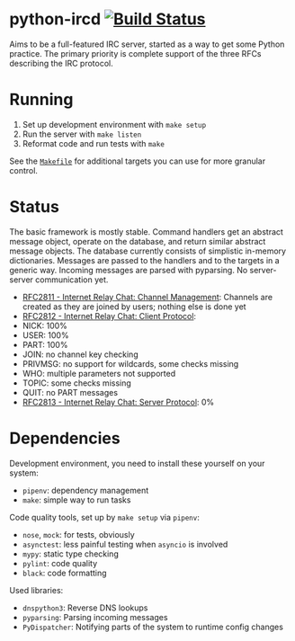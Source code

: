 python-ircd [![Build Status](https://secure.travis-ci.org/abesto/python-ircd.png)](http://travis-ci.org/abesto/python-ircd)
===========

Aims to be a full-featured IRC server, started as a way to get some Python practice. The primary priority is complete support of the three RFCs describing the IRC protocol.

# Running
 1. Set up development environment with `make setup`
 1. Run the server with `make listen`
 1. Reformat code and run tests with `make`
 
See the [`Makefile`](./Makefile) for additional targets you can use for more granular control.

# Status
The basic framework is mostly stable. Command handlers get an abstract message object, operate on the database, and return similar abstract message objects. The database currently consists of simplistic in-memory dictionaries. Messages are passed to the handlers and to the targets in a generic way. Incoming messages are parsed with pyparsing. No server-server communication yet.

 * [RFC2811 - Internet Relay Chat: Channel Management](http://www.irchelp.org/irchelp/rfc/rfc2811.txt): Channels are created as they are joined by users; nothing else is done yet
 * [RFC2812 - Internet Relay Chat: Client Protocol](http://www.irchelp.org/irchelp/rfc/rfc2812.txt):
  * NICK: 100%
  * USER: 100%
  * PART: 100%
  * JOIN: no channel key checking
  * PRIVMSG: no support for wildcards, some checks missing
  * WHO: multiple parameters not supported
  * TOPIC: some checks missing
  * QUIT: no PART messages
 * [RFC2813 - Internet Relay Chat: Server Protocol](http://www.irchelp.org/irchelp/rfc/rfc2813.txt): 0%

# Dependencies
Development environment, you need to install these yourself on your system:
 * `pipenv`: dependency management
 * `make`: simple way to run tasks
 
Code quality tools, set up by `make setup` via `pipenv`:
 * `nose`, `mock`: for tests, obviously
 * `asynctest`: less painful testing when `asyncio` is involved
 * `mypy`: static type checking
 * `pylint`: code quality
 * `black`: code formatting

Used libraries:
 * `dnspython3`: Reverse DNS lookups
 * `pyparsing`: Parsing incoming messages
 * `PyDispatcher`: Notifying parts of the system to runtime config changes

